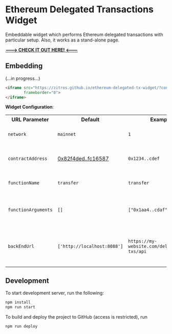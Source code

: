 # Ethereum Delegated Transactions Widget

Embeddable widget which performs Ethereum delegated transactions with particular setup. Also, it works as a stand-alone page.

[**---> CHECK IT OUT HERE! <---**](https://zitros.github.io/ethereum-delegated-tx-widget/)

Embedding
---------

(...in progress...)

```html
<iframe src="https://zitros.github.io/ethereum-delegated-tx-widget/?contractAddress=0x82f4ded9cec9b5750fbff5c2185aee35afc16587&otherParams=abc"
        frameborder="0">
</iframe>
```

**Widget Configuration**:

<table>
<tr>
  <th>URL Parameter</th>
  <th>Default</th>
  <th>Example</th>
  <th>Description</th>
</tr>
<tr>
  <td><code>network</code></td>
  <td><code>mainnet</code></td>
  <td><code>1</code></td>
  <td>Required network name or network id (resolved automatically)</td>
</tr>
<tr>
  <td><code>contractAddress</code></td>
  <td><a href="https://etherscan.io/token/0x82f4ded9cec9b5750fbff5c2185aee35afc16587">0x82f4ded..fc16587</a></td>
  <td><code>0x1234..cdef</code></td>
  <td>Smart contract address (usually token address) to perform delegated transaction</td>
</tr>
<tr>
  <td><code>functionName</code></td>
  <td><code>transfer</code></td>
  <td><code>transfer</code></td>
  <td>Smart contract function name which supports delegated requests</td>
</tr>
<tr>
  <td><code>functionArguments</code></td>
  <td><code>[]</code></td>
  <td><code>["0x1aa4..cdaf",20000000]</code></td>
  <td>Arguments of the function as an array (in this example, <code>transfer("0x1aa4..cdaf", 20000000)</code>)</td>
</tr>
<tr>
  <td><code>backEndUrl</code></td>
  <td><code>['http://localhost:8088']</code></td>
  <td><code>https://my-website.com/delegated-txs/api</code></td>
  <td>Public custom delegated transactions back end (see <a target="_blank" href="https://github.com/ZitRos/ethereum-delegated-tx-service">ethereum-delegated-tx-service</a>). Otherwise, pre-defined back end is used.</td>
</tr>
</table>

Development
-----------

To start development server, run the following:

```bash
npm install
npm run start
```

To build and deploy the project to GitHub (access is restricted), run

```bash
npm run deploy
```
